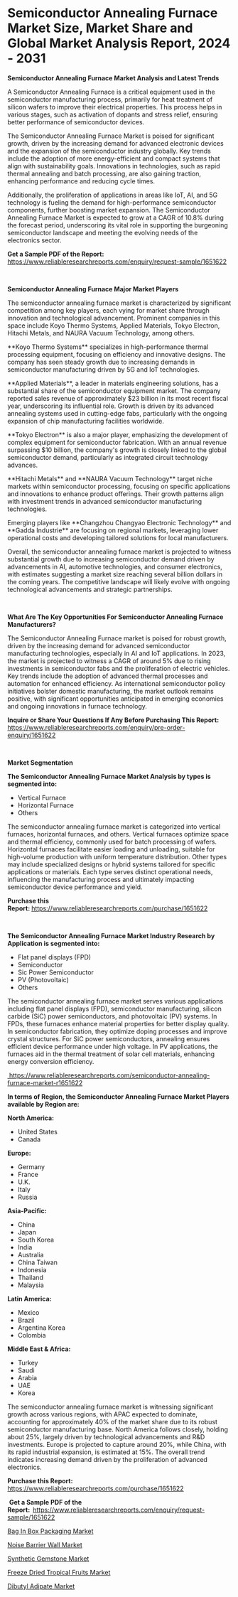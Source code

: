 <p><h1>Semiconductor Annealing Furnace Market Size, Market Share and Global Market Analysis Report, 2024 - 2031</h1></p><p><strong>Semiconductor Annealing Furnace Market Analysis and Latest Trends</strong></p>
<p><p>A Semiconductor Annealing Furnace is a critical equipment used in the semiconductor manufacturing process, primarily for heat treatment of silicon wafers to improve their electrical properties. This process helps in various stages, such as activation of dopants and stress relief, ensuring better performance of semiconductor devices.</p><p>The Semiconductor Annealing Furnace Market is poised for significant growth, driven by the increasing demand for advanced electronic devices and the expansion of the semiconductor industry globally. Key trends include the adoption of more energy-efficient and compact systems that align with sustainability goals. Innovations in technologies, such as rapid thermal annealing and batch processing, are also gaining traction, enhancing performance and reducing cycle times.</p><p>Additionally, the proliferation of applications in areas like IoT, AI, and 5G technology is fueling the demand for high-performance semiconductor components, further boosting market expansion. The Semiconductor Annealing Furnace Market is expected to grow at a CAGR of 10.8% during the forecast period, underscoring its vital role in supporting the burgeoning semiconductor landscape and meeting the evolving needs of the electronics sector.</p></p>
<p><strong>Get a Sample PDF of the Report:&nbsp;</strong> <a href="https://www.reliableresearchreports.com/enquiry/request-sample/1651622?utm_campaign=1400&utm_medium=2&utm_source=Github&utm_content=ia&utm_term=26092024&utm_id=semiconductor-annealing-furnace">https://www.reliableresearchreports.com/enquiry/request-sample/1651622</a></p>
<p>&nbsp;</p>
<p><strong>Semiconductor Annealing Furnace Major Market Players</strong></p>
<p><p>The semiconductor annealing furnace market is characterized by significant competition among key players, each vying for market share through innovation and technological advancement. Prominent companies in this space include Koyo Thermo Systems, Applied Materials, Tokyo Electron, Hitachi Metals, and NAURA Vacuum Technology, among others.</p><p>**Koyo Thermo Systems** specializes in high-performance thermal processing equipment, focusing on efficiency and innovative designs. The company has seen steady growth due to increasing demands in semiconductor manufacturing driven by 5G and IoT technologies. </p><p>**Applied Materials**, a leader in materials engineering solutions, has a substantial share of the semiconductor equipment market. The company reported sales revenue of approximately $23 billion in its most recent fiscal year, underscoring its influential role. Growth is driven by its advanced annealing systems used in cutting-edge fabs, particularly with the ongoing expansion of chip manufacturing facilities worldwide.</p><p>**Tokyo Electron** is also a major player, emphasizing the development of complex equipment for semiconductor fabrication. With an annual revenue surpassing $10 billion, the company's growth is closely linked to the global semiconductor demand, particularly as integrated circuit technology advances.</p><p>**Hitachi Metals** and **NAURA Vacuum Technology** target niche markets within semiconductor processing, focusing on specific applications and innovations to enhance product offerings. Their growth patterns align with investment trends in advanced semiconductor manufacturing technologies.</p><p>Emerging players like **Changzhou Changyao Electronic Technology** and **Gadda Industrie** are focusing on regional markets, leveraging lower operational costs and developing tailored solutions for local manufacturers.</p><p>Overall, the semiconductor annealing furnace market is projected to witness substantial growth due to increasing semiconductor demand driven by advancements in AI, automotive technologies, and consumer electronics, with estimates suggesting a market size reaching several billion dollars in the coming years. The competitive landscape will likely evolve with ongoing technological advancements and strategic partnerships.</p></p>
<p>&nbsp;</p>
<p><strong>What Are The Key Opportunities For Semiconductor Annealing Furnace Manufacturers?</strong></p>
<p><p>The Semiconductor Annealing Furnace market is poised for robust growth, driven by the increasing demand for advanced semiconductor manufacturing technologies, especially in AI and IoT applications. In 2023, the market is projected to witness a CAGR of around 5% due to rising investments in semiconductor fabs and the proliferation of electric vehicles. Key trends include the adoption of advanced thermal processes and automation for enhanced efficiency. As international semiconductor policy initiatives bolster domestic manufacturing, the market outlook remains positive, with significant opportunities anticipated in emerging economies and ongoing innovations in furnace technology.</p></p>
<p><strong>Inquire or Share Your Questions If Any Before Purchasing This Report:</strong> <a href="https://www.reliableresearchreports.com/enquiry/pre-order-enquiry/1651622?utm_campaign=1400&utm_medium=2&utm_source=Github&utm_content=ia&utm_term=26092024&utm_id=semiconductor-annealing-furnace">https://www.reliableresearchreports.com/enquiry/pre-order-enquiry/1651622</a></p>
<p>&nbsp;</p>
<p><strong>Market Segmentation</strong></p>
<p><strong>The Semiconductor Annealing Furnace Market Analysis by types is segmented into:</strong></p>
<p><ul><li>Vertical Furnace</li><li>Horizontal Furnace</li><li>Others</li></ul></p>
<p><p>The semiconductor annealing furnace market is categorized into vertical furnaces, horizontal furnaces, and others. Vertical furnaces optimize space and thermal efficiency, commonly used for batch processing of wafers. Horizontal furnaces facilitate easier loading and unloading, suitable for high-volume production with uniform temperature distribution. Other types may include specialized designs or hybrid systems tailored for specific applications or materials. Each type serves distinct operational needs, influencing the manufacturing process and ultimately impacting semiconductor device performance and yield.</p></p>
<p><strong>Purchase this Report:&nbsp;</strong><a href="https://www.reliableresearchreports.com/purchase/1651622?utm_campaign=1400&utm_medium=2&utm_source=Github&utm_content=ia&utm_term=26092024&utm_id=semiconductor-annealing-furnace">https://www.reliableresearchreports.com/purchase/1651622</a></p>
<p>&nbsp;</p>
<p><strong>The Semiconductor Annealing Furnace Market Industry Research by Application is segmented into:</strong></p>
<p><ul><li>Flat panel displays (FPD)</li><li>Semiconductor</li><li>Sic Power Semiconductor</li><li>PV (Photovoltaic)</li><li>Others</li></ul></p>
<p><p>The semiconductor annealing furnace market serves various applications including flat panel displays (FPD), semiconductor manufacturing, silicon carbide (SiC) power semiconductors, and photovoltaic (PV) systems. In FPDs, these furnaces enhance material properties for better display quality. In semiconductor fabrication, they optimize doping processes and improve crystal structures. For SiC power semiconductors, annealing ensures efficient device performance under high voltage. In PV applications, the furnaces aid in the thermal treatment of solar cell materials, enhancing energy conversion efficiency.</p></p>
<p><a href="https://www.reliableresearchreports.com/semiconductor-annealing-furnace-market-r1651622?utm_campaign=1400&utm_medium=2&utm_source=Github&utm_content=ia&utm_term=26092024&utm_id=semiconductor-annealing-furnace">&nbsp;https://www.reliableresearchreports.com/semiconductor-annealing-furnace-market-r1651622</a></p>
<p><strong>In terms of Region, the Semiconductor Annealing Furnace Market Players available by Region are:</strong></p>
<p>
    <p> <strong> North America: </strong>
        <ul>
            <li>United States</li>
            <li>Canada</li>
        </ul>
        </p> 
    <p> <strong> Europe: </strong>
        <ul>
            <li>Germany</li>
            <li>France</li>
            <li>U.K.</li>
            <li>Italy</li>
            <li>Russia</li>
        </ul>
        </p> 
    <p> <strong> Asia-Pacific: </strong>
        <ul>
            <li>China</li>
            <li>Japan</li>
            <li>South Korea</li>
            <li>India</li>
            <li>Australia</li>
            <li>China Taiwan</li>
            <li>Indonesia</li>
            <li>Thailand</li>
            <li>Malaysia</li>
        </ul>
        </p> 
    <p> <strong> Latin America: </strong>
        <ul>
            <li>Mexico</li>
            <li>Brazil</li>
            <li>Argentina Korea</li>
            <li>Colombia</li>
        </ul>
        </p> 
    <p> <strong> Middle East & Africa: </strong>
        <ul>
            <li>Turkey</li>
            <li>Saudi</li>
            <li>Arabia</li>
            <li>UAE</li>
            <li>Korea</li>
        </ul>
    </p>
    </p>
<p><p>The semiconductor annealing furnace market is witnessing significant growth across various regions, with APAC expected to dominate, accounting for approximately 40% of the market share due to its robust semiconductor manufacturing base. North America follows closely, holding about 25%, largely driven by technological advancements and R&D investments. Europe is projected to capture around 20%, while China, with its rapid industrial expansion, is estimated at 15%. The overall trend indicates increasing demand driven by the proliferation of advanced electronics.</p></p>
<p><strong>Purchase this Report: </strong><a href="https://www.reliableresearchreports.com/purchase/1651622?utm_campaign=1400&utm_medium=2&utm_source=Github&utm_content=ia&utm_term=26092024&utm_id=semiconductor-annealing-furnace">https://www.reliableresearchreports.com/purchase/1651622</a></p>
<p>&nbsp;<strong>Get a Sample PDF of the Report:&nbsp;&nbsp;</strong><a href="https://www.reliableresearchreports.com/enquiry/request-sample/1651622?utm_campaign=1400&utm_medium=2&utm_source=Github&utm_content=ia&utm_term=26092024&utm_id=semiconductor-annealing-furnace">https://www.reliableresearchreports.com/enquiry/request-sample/1651622</a></p>
<p><strong></strong></p>
<p><p><a href="https://www.linkedin.com/pulse/global-bag-box-packaging-industry-types-applications-0pzfe?utm_campaign=1400&utm_medium=2&utm_source=Github&utm_content=ia&utm_term=26092024&utm_id=semiconductor-annealing-furnace">Bag In Box Packaging Market</a></p><p><a href="https://issuu.com/reportprime-2/docs/noise-barrier-wall-market-size-2030_360d54a3eba0c0?utm_campaign=1400&utm_medium=2&utm_source=Github&utm_content=ia&utm_term=26092024&utm_id=semiconductor-annealing-furnace">Noise Barrier Wall Market</a></p><p><a href="https://issuu.com/reportprime-2/docs/synthetic-gemstone-market-size-2030_509f7a4daefe2b?utm_campaign=1400&utm_medium=2&utm_source=Github&utm_content=ia&utm_term=26092024&utm_id=semiconductor-annealing-furnace">Synthetic Gemstone Market</a></p><p><a href="https://github.com/SamiaHussain82/Market-Research-Report-List-1/blob/main/freeze-dried-tropical-fruits-market.md?utm_campaign=1400&utm_medium=2&utm_source=Github&utm_content=ia&utm_term=26092024&utm_id=semiconductor-annealing-furnace">Freeze Dried Tropical Fruits Market</a></p><p><a href="https://www.linkedin.com/pulse/global-dibutyl-adipate-market-exploring-share-trends-lteje?utm_campaign=1400&utm_medium=2&utm_source=Github&utm_content=ia&utm_term=26092024&utm_id=semiconductor-annealing-furnace">Dibutyl Adipate Market</a></p></p>